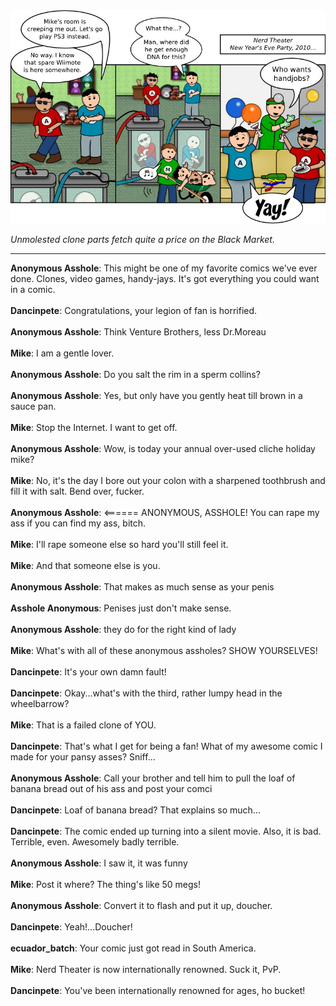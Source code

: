 <!--
.. title: The Clone Venture
.. slug: the-clone-venture
.. date: 2011/06/06 00:00:00
.. tags: 
.. link: 
.. description: 
-->

<a href='the-clone-venture.html' title='View comments'>
<img class='comic' src='../assets/comics/20110606.jpg' />
</a>

<em>Unmolested clone parts fetch quite a price on the Black Market.</em>

<!-- TEASER_END -->
<hr />

<div class='comments'>
<b>Anonymous Asshole</b>: This might be one of my favorite comics we've ever done. Clones, video games, handy-jays. It's got everything you could want in a comic.<br /><br />
<b>Dancinpete</b>: Congratulations, your legion of fan is horrified.<br /><br />
<b>Anonymous Asshole</b>: Think Venture Brothers, less Dr.Moreau <br /><br />
<b>Mike</b>: I am a gentle lover.<br /><br />
<b>Anonymous Asshole</b>: Do you salt the rim in a sperm collins?<br /><br />
<b>Anonymous Asshole</b>: Yes, but only have you gently heat till brown in a sauce pan.<br /><br />
<b>Mike</b>: Stop the Internet. I want to get off.<br /><br />
<b>Anonymous Asshole</b>: Wow, is today your annual over-used cliche holiday mike?<br /><br />
<b>Mike</b>: No, it's the day I bore out your colon with a sharpened toothbrush and fill it with salt. Bend over, fucker.<br /><br />
<b>Anonymous Asshole</b>: &lt;====== ANONYMOUS, ASSHOLE! You can rape my ass if you can find my ass, bitch.<br /><br />
<b>Mike</b>: I'll rape someone else so hard you'll still feel it.<br /><br />
<b>Mike</b>: And that someone else is you.<br /><br />
<b>Anonymous Asshole</b>: That makes as much sense as your penis<br /><br />
<b>Asshole Anonymous</b>: Penises just don't make sense.<br /><br />
<b>Anonymous Asshole</b>: they do for the right kind of lady<br /><br />
<b>Mike</b>: What's with all of these anonymous assholes? SHOW YOURSELVES!<br /><br />
<b>Dancinpete</b>: It's your own damn fault!<br /><br />
<b>Dancinpete</b>: Okay...what's with the third, rather lumpy head in the wheelbarrow? <br /><br />
<b>Mike</b>: That is a failed clone of YOU.<br /><br />
<b>Dancinpete</b>: That's what I get for being a fan! What of my awesome comic I made for your pansy asses? Sniff...<br /><br />
<b>Anonymous Asshole</b>: Call your brother and tell him to pull the loaf of banana bread out of his ass and post your comci<br /><br />
<b>Dancinpete</b>: Loaf of banana bread? That explains so much...<br /><br />
<b>Dancinpete</b>: The comic ended up turning into a silent movie. Also, it is bad. Terrible, even. Awesomely badly terrible.<br /><br />
<b>Anonymous Asshole</b>: I saw it, it was funny<br /><br />
<b>Mike</b>: Post it where? The thing's like 50 megs!<br /><br />
<b>Anonymous Asshole</b>: Convert it to flash and put it up, doucher. <br /><br />
<b>Dancinpete</b>: Yeah!...Doucher!<br /><br />
<b>ecuador_batch</b>: Your comic just got read in South America.<br /><br />
<b>Mike</b>: Nerd Theater is now internationally renowned. Suck it, PvP.<br /><br />
<b>Dancinpete</b>: You've been internationally renowned for ages, ho bucket!<br /><br />
</div>

